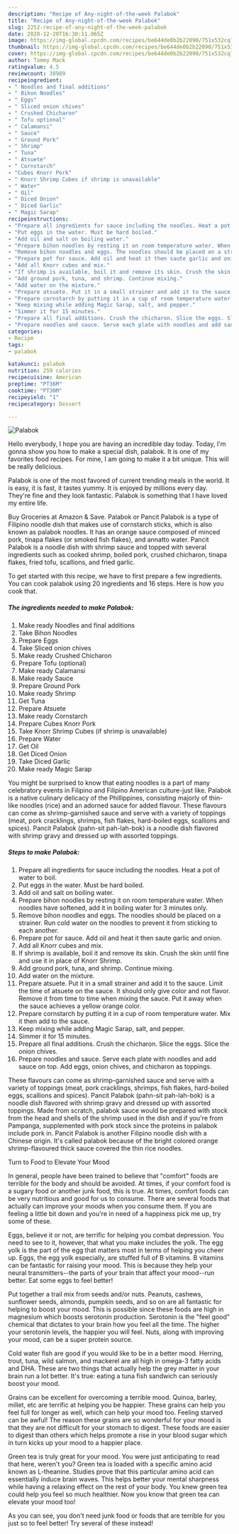 ```yaml
---
description: "Recipe of Any-night-of-the-week Palabok"
title: "Recipe of Any-night-of-the-week Palabok"
slug: 2252-recipe-of-any-night-of-the-week-palabok
date: 2020-12-20T16:30:11.065Z
image: https://img-global.cpcdn.com/recipes/be644de0b2b22090/751x532cq70/palabok-recipe-main-photo.jpg
thumbnail: https://img-global.cpcdn.com/recipes/be644de0b2b22090/751x532cq70/palabok-recipe-main-photo.jpg
cover: https://img-global.cpcdn.com/recipes/be644de0b2b22090/751x532cq70/palabok-recipe-main-photo.jpg
author: Tommy Mack
ratingvalue: 4.5
reviewcount: 38989
recipeingredient:
- " Noodles and final additions"
- " Bihon Noodles"
- " Eggs"
- " Sliced onion chives"
- " Crushed Chicharon"
- " Tofu optional"
- " Calamansi"
- " Sauce"
- " Ground Pork"
- " Shrimp"
- " Tuna"
- " Atsuete"
- " Cornstarch"
- "Cubes Knorr Pork"
- " Knorr Shrimp Cubes if shrimp is unavailable"
- " Water"
- " Oil"
- " Diced Onion"
- " Diced Garlic"
- " Magic Sarap"
recipeinstructions:
- "Prepare all ingredients for sauce including the noodles. Heat a pot of water to boil."
- "Put eggs in the water. Must be hard boiled."
- "Add oil and salt on boiling water."
- "Prepare bihon noodles by resting it on room temperature water. When noodles have softened, add it in boiling water for 3 minutes only."
- "Remove bihon noodles and eggs. The noodles should be placed on a strainer. Run cold water on the noodles to prevent it from sticking to each another."
- "Prepare pot for sauce. Add oil and heat it then saute garlic and onion."
- "Add all Knorr cubes and mix."
- "If shrimp is available, boil it and remove its skin. Crush the skin until fine and use it in place of Knorr Shrimp."
- "Add ground pork, tuna, and shrimp. Continue mixing."
- "Add water on the mixture."
- "Prepare atsuete. Put it in a small strainer and add it to the sauce. Limit the time of atsuete on the sauce. It should only give color and not flavor. Remove it from time to time when mixing the sauce. Put it away when the sauce achieves a yellow orange color."
- "Prepare cornstarch by putting it in a cup of room temperature water. Mix it then add to the sauce."
- "Keep mixing while adding Magic Sarap, salt, and pepper."
- "Simmer it for 15 minutes."
- "Prepare all final additions. Crush the chicharon. Slice the eggs. Slice the onion chives."
- "Prepare noodles and sauce. Serve each plate with noodles and add sauce on top. Add eggs, onion chives, and chicharon as toppings."
categories:
- Recipe
tags:
- palabok

katakunci: palabok 
nutrition: 259 calories
recipecuisine: American
preptime: "PT36M"
cooktime: "PT30M"
recipeyield: "1"
recipecategory: Dessert

---
```



![Palabok](https://img-global.cpcdn.com/recipes/be644de0b2b22090/751x532cq70/palabok-recipe-main-photo.jpg)

Hello everybody, I hope you are having an incredible day today. Today, I'm gonna show you how to make a special dish, palabok. It is one of my favorites food recipes. For mine, I am going to make it a bit unique. This will be really delicious.

Palabok is one of the most favored of current trending meals in the world. It is easy, it is fast, it tastes yummy. It is enjoyed by millions every day. They're fine and they look fantastic. Palabok is something that I have loved my entire life.

Buy Groceries at Amazon &amp; Save. Palabok or Pancit Palabok is a type of Filipino noodle dish that makes use of cornstarch sticks, which is also known as palabok noodles. It has an orange sauce composed of minced pork, tinapa flakes (or smoked fish flakes), and annatto water. Pancit Palabok is a noodle dish with shrimp sauce and topped with several ingredients such as cooked shrimp, boiled pork, crushed chicharon, tinapa flakes, fried tofu, scallions, and fried garlic.


To get started with this recipe, we have to first prepare a few ingredients. You can cook palabok using 20 ingredients and 16 steps. Here is how you cook that.

<!--inarticleads1-->

##### The ingredients needed to make Palabok:

1. Make ready  Noodles and final additions
1. Take  Bihon Noodles
1. Prepare  Eggs
1. Take  Sliced onion chives
1. Make ready  Crushed Chicharon
1. Prepare  Tofu (optional)
1. Make ready  Calamansi
1. Make ready  Sauce
1. Prepare  Ground Pork
1. Make ready  Shrimp
1. Get  Tuna
1. Prepare  Atsuete
1. Make ready  Cornstarch
1. Prepare Cubes Knorr Pork
1. Take  Knorr Shrimp Cubes (if shrimp is unavailable)
1. Prepare  Water
1. Get  Oil
1. Get  Diced Onion
1. Take  Diced Garlic
1. Make ready  Magic Sarap


You might be surprised to know that eating noodles is a part of many celebratory events in Filipino and Filipino American culture-just like. Palabok is a native culinary delicacy of the Phillippines, consisting majorly of thin-like noodles (rice) and an adorned sauce for added flavour. These flavours can come as shrimp-garnished sauce and serve with a variety of toppings (meat, pork cracklings, shrimps, fish flakes, hard-boiled eggs, scallions and spices). Pancit Palabok (pahn-sit pah-lah-bok) is a noodle dish flavored with shrimp gravy and dressed up with assorted toppings. 

<!--inarticleads2-->

##### Steps to make Palabok:

1. Prepare all ingredients for sauce including the noodles. Heat a pot of water to boil.
1. Put eggs in the water. Must be hard boiled.
1. Add oil and salt on boiling water.
1. Prepare bihon noodles by resting it on room temperature water. When noodles have softened, add it in boiling water for 3 minutes only.
1. Remove bihon noodles and eggs. The noodles should be placed on a strainer. Run cold water on the noodles to prevent it from sticking to each another.
1. Prepare pot for sauce. Add oil and heat it then saute garlic and onion.
1. Add all Knorr cubes and mix.
1. If shrimp is available, boil it and remove its skin. Crush the skin until fine and use it in place of Knorr Shrimp.
1. Add ground pork, tuna, and shrimp. Continue mixing.
1. Add water on the mixture.
1. Prepare atsuete. Put it in a small strainer and add it to the sauce. Limit the time of atsuete on the sauce. It should only give color and not flavor. Remove it from time to time when mixing the sauce. Put it away when the sauce achieves a yellow orange color.
1. Prepare cornstarch by putting it in a cup of room temperature water. Mix it then add to the sauce.
1. Keep mixing while adding Magic Sarap, salt, and pepper.
1. Simmer it for 15 minutes.
1. Prepare all final additions. Crush the chicharon. Slice the eggs. Slice the onion chives.
1. Prepare noodles and sauce. Serve each plate with noodles and add sauce on top. Add eggs, onion chives, and chicharon as toppings.


These flavours can come as shrimp-garnished sauce and serve with a variety of toppings (meat, pork cracklings, shrimps, fish flakes, hard-boiled eggs, scallions and spices). Pancit Palabok (pahn-sit pah-lah-bok) is a noodle dish flavored with shrimp gravy and dressed up with assorted toppings. Made from scratch, palabok sauce would be prepared with stock from the head and shells of the shrimp used in the dish and if you&#39;re from Pampanga, supplemented with pork stock since the proteins in palabok include pork in. Pancit Palabok is another Filipino noodle dish with a Chinese origin. It&#39;s called palabok because of the bright colored orange shrimp-flavoured thick sauce covered the thin rice noodles. 

Turn to Food to Elevate Your Mood


In general, people have been trained to believe that "comfort" foods are terrible for the body and should be avoided. At times, if your comfort food is a sugary food or another junk food, this is true. At times, comfort foods can be very nutritious and good for us to consume. There are several foods that actually can improve your moods when you consume them. If you are feeling a little bit down and you're in need of a happiness pick me up, try some of these.

Eggs, believe it or not, are terrific for helping you combat depression. You need to see to it, however, that what you make includes the yolk. The egg yolk is the part of the egg that matters most in terms of helping you cheer up. Eggs, the egg yolk especially, are stuffed full of B vitamins. B vitamins can be fantastic for raising your mood. This is because they help your neural transmitters--the parts of your brain that affect your mood--run better. Eat some eggs to feel better!

Put together a trail mix from seeds and/or nuts. Peanuts, cashews, sunflower seeds, almonds, pumpkin seeds, and so on are all fantastic for helping to boost your mood. This is possible since these foods are high in magnesium which boosts serotonin production. Serotonin is the "feel good" chemical that dictates to your brain how you feel all the time. The higher your serotonin levels, the happier you will feel. Nuts, along with improving your mood, can be a super protein source.

Cold water fish are good if you would like to be in a better mood. Herring, trout, tuna, wild salmon, and mackerel are all high in omega-3 fatty acids and DHA. These are two things that actually help the grey matter in your brain run a lot better. It's true: eating a tuna fish sandwich can seriously boost your mood. 

Grains can be excellent for overcoming a terrible mood. Quinoa, barley, millet, etc are terrific at helping you be happier. These grains can help you feel full for longer as well, which can help your mood too. Feeling starved can be awful! The reason these grains are so wonderful for your mood is that they are not difficult for your stomach to digest. These foods are easier to digest than others which helps promote a rise in your blood sugar which in turn kicks up your mood to a happier place.

Green tea is truly great for your mood. You were just anticipating to read that here, weren't you? Green tea is loaded with a specific amino acid known as L-theanine. Studies prove that this particular amino acid can essentially induce brain waves. This helps better your mental sharpness while having a relaxing effect on the rest of your body. You knew green tea could help you feel so much healthier. Now you know that green tea can elevate your mood too!

As you can see, you don't need junk food or foods that are terrible for you just so to feel better! Try several of these instead!

